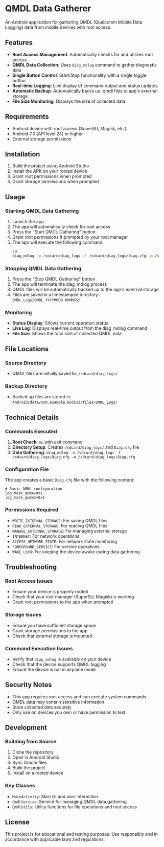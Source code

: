 # QMDL Data Gatherer

An Android application for gathering QMDL (Qualcomm Mobile Data Logging) data from mobile devices with root access.

## Features

- **Root Access Management**: Automatically checks for and utilizes root access
- **QMDL Data Collection**: Uses `diag_mdlog` command to gather diagnostic data
- **Single Button Control**: Start/Stop functionality with a single toggle button
- **Real-time Logging**: Live display of command output and status updates
- **Automatic Backup**: Automatically backs up .qmdl files to app's external storage
- **File Size Monitoring**: Displays the size of collected data

## Requirements

- Android device with root access (SuperSU, Magisk, etc.)
- Android 7.0 (API level 24) or higher
- External storage permissions

## Installation

1. Build the project using Android Studio
2. Install the APK on your rooted device
3. Grant root permissions when prompted
4. Grant storage permissions when prompted

## Usage

### Starting QMDL Data Gathering

1. Launch the app
2. The app will automatically check for root access
3. Press the "Start QMDL Gathering" button
4. Grant root permissions if prompted by your root manager
5. The app will execute the following command:
   ```bash
   su
   diag_mdlog -o /sdcard/diag_logs -f /sdcard/diag_logs/Diag.cfg -m /sdcard/diag_logs/Diag.cfg
   ```

### Stopping QMDL Data Gathering

1. Press the "Stop QMDL Gathering" button
2. The app will terminate the diag_mdlog process
3. QMDL files will be automatically backed up to the app's external storage
4. Files are saved in a timestamped directory: `QMDL_Logs/QMDL_YYYYMMDD_HHMMSS/`

### Monitoring

- **Status Display**: Shows current operation status
- **Live Log**: Displays real-time output from the diag_mdlog command
- **File Size**: Shows the total size of collected QMDL data

## File Locations

### Source Directory

- QMDL files are initially saved to: `/sdcard/diag_logs/`

### Backup Directory

- Backed up files are stored in: `Android/data/com.example.modiv3/files/QMDL_Logs/`

## Technical Details

### Commands Executed

1. **Root Check**: `su` with exit command
2. **Directory Setup**: Creates `/sdcard/diag_logs/` and `Diag.cfg` file
3. **Data Gathering**: `diag_mdlog -o /sdcard/diag_logs -f /sdcard/diag_logs/Diag.cfg -m /sdcard/diag_logs/Diag.cfg`

### Configuration File

The app creates a basic `Diag.cfg` file with the following content:

```
# Basic QMDL configuration
log_mask_qxdm=0x1
log_mask_qxdm2=0x1
```

### Permissions Required

- `WRITE_EXTERNAL_STORAGE`: For saving QMDL files
- `READ_EXTERNAL_STORAGE`: For reading QMDL files
- `MANAGE_EXTERNAL_STORAGE`: For managing external storage
- `INTERNET`: For network operations
- `ACCESS_NETWORK_STATE`: For network state monitoring
- `FOREGROUND_SERVICE`: For service operations
- `WAKE_LOCK`: For keeping the device awake during data gathering

## Troubleshooting

### Root Access Issues

- Ensure your device is properly rooted
- Check that your root manager (SuperSU, Magisk) is working
- Grant root permissions to the app when prompted

### Storage Issues

- Ensure you have sufficient storage space
- Grant storage permissions to the app
- Check that external storage is mounted

### Command Execution Issues

- Verify that `diag_mdlog` is available on your device
- Check that the device supports QMDL logging
- Ensure the device is not in airplane mode

## Security Notes

- This app requires root access and can execute system commands
- QMDL data may contain sensitive information
- Store collected data securely
- Only use on devices you own or have permission to test

## Development

### Building from Source

1. Clone the repository
2. Open in Android Studio
3. Sync Gradle files
4. Build the project
5. Install on a rooted device

### Key Classes

- `MainActivity`: Main UI and user interaction
- `QmdlService`: Service for managing QMDL data gathering
- `QmdlUtils`: Utility functions for file operations and root access

## License

This project is for educational and testing purposes. Use responsibly and in accordance with applicable laws and regulations.
